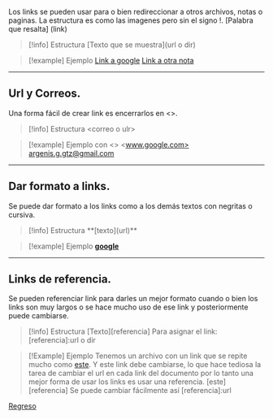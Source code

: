Los links se pueden usar para o bien redireccionar a otros archivos, notas o paginas.
La estructura es como las imagenes pero sin el signo !.
[Palabra que resalta] (link)
>[!info] Estructura
>\[Texto que se muestra\]\(url o dir\)

>[!example] Ejemplo
>[Link a google](www.google.com)
>[Link a otra nota](Markdown)

---
## Url y Correos.
Una forma fácil de crear link es encerrarlos en <>.
>[!info] Estructura
>\<correo o ulr\>

>[!example] Ejemplo con <>
><www.google.com>
><argenis.g.gtz@gmail.com>

---
## Dar formato a links.
Se puede dar formato a los links como a los demás textos con negritas o cursiva.
>[!info] Estructura
>\*\*\[texto\]\(url\)\*\*

>[!example] Ejemplo
>**[google](www.google.com)**

---
## Links de referencia.
Se pueden referenciar link para darles un mejor formato cuando o bien los links son muy largos o se hace mucho uso de ese link y posteriormente puede cambiarse.
>[!info] Estructura
>\[Texto\]\[referencia\]
>Para asignar el link:
>\[referencia\]\:url o dir

>[!Example] Ejemplo
>Tenemos un archivo con un link que se repite mucho como [este](link).
>Y este link debe cambiarse, lo que hace tediosa la tarea de cambiar el url en cada link del documento por lo tanto una mejor forma de usar los links es usar una referencia.
>[este][referencia]
>Se puede cambiar fácilmente así [referencia]:url

[Regreso](Markdown)